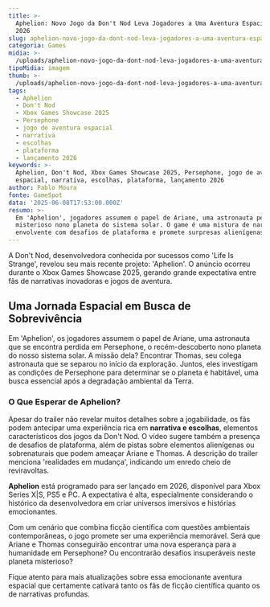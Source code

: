 ```yaml
---
title: >-
  Aphelion: Novo Jogo da Don't Nod Leva Jogadores a Uma Aventura Espacial em
  2026
slug: aphelion-novo-jogo-da-dont-nod-leva-jogadores-a-uma-aventura-espacial-em-2026
categoria: Games
midia: >-
  /uploads/aphelion-novo-jogo-da-dont-nod-leva-jogadores-a-uma-aventura-espacial-em-2026-thumb.png
tipoMidia: imagem
thumb: >-
  /uploads/aphelion-novo-jogo-da-dont-nod-leva-jogadores-a-uma-aventura-espacial-em-2026-thumb.png
tags:
  - Aphelion
  - Don't Nod
  - Xbox Games Showcase 2025
  - Persephone
  - jogo de aventura espacial
  - narrativa
  - escolhas
  - plataforma
  - lançamento 2026
keywords: >-
  Aphelion, Don't Nod, Xbox Games Showcase 2025, Persephone, jogo de aventura
  espacial, narrativa, escolhas, plataforma, lançamento 2026
author: Pablo Moura
fonte: GameSpot
data: '2025-06-08T17:53:00.000Z'
resumo: >-
  Em 'Aphelion', jogadores assumem o papel de Ariane, uma astronauta perdida no
  misterioso nono planeta do sistema solar. O game é uma mistura de narrativa
  envolvente com desafios de plataforma e promete surpresas alienígenas.
---
```


A Don't Nod, desenvolvedora conhecida por sucessos como 'Life Is Strange', revelou seu mais recente projeto: 'Aphelion'. O anúncio ocorreu durante o Xbox Games Showcase 2025, gerando grande expectativa entre fãs de narrativas inovadoras e jogos de aventura.

## Uma Jornada Espacial em Busca de Sobrevivência

Em 'Aphelion', os jogadores assumem o papel de Ariane, uma astronauta que se encontra perdida em Persephone, o recém-descoberto nono planeta do nosso sistema solar. A missão dela? Encontrar Thomas, seu colega astronauta que se separou no início da exploração. Juntos, eles investigam as condições de Persephone para determinar se o planeta é habitável, uma busca essencial após a degradação ambiental da Terra.

### O Que Esperar de Aphelion?

Apesar do trailer não revelar muitos detalhes sobre a jogabilidade, os fãs podem antecipar uma experiência rica em **narrativa e escolhas**, elementos característicos dos jogos da Don't Nod. O vídeo sugere também a presença de desafios de plataforma, além de pistas sobre elementos alienígenas ou sobrenaturais que podem ameaçar Ariane e Thomas. A descrição do trailer menciona 'realidades em mudança', indicando um enredo cheio de reviravoltas.

**Aphelion** está programado para ser lançado em 2026, disponível para Xbox Series X|S, PS5 e PC. A expectativa é alta, especialmente considerando o histórico da desenvolvedora em criar universos imersivos e histórias emocionantes.

Com um cenário que combina ficção científica com questões ambientais contemporâneas, o jogo promete ser uma experiência memorável. Será que Ariane e Thomas conseguirão encontrar uma nova esperança para a humanidade em Persephone? Ou encontrarão desafios insuperáveis neste planeta misterioso?

Fique atento para mais atualizações sobre essa emocionante aventura espacial que certamente cativará tanto os fãs de ficção científica quanto os de narrativas profundas.
